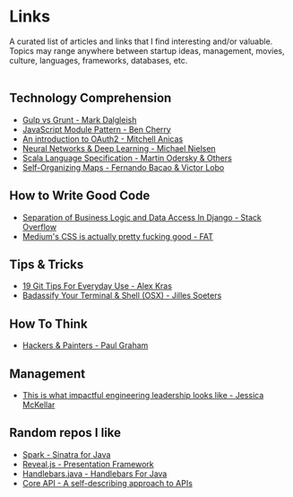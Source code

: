 # Links

A curated list of articles and links that I find interesting and/or valuable. Topics may range anywhere between startup ideas, management, movies, culture, languages, frameworks, databases, etc.
<br/><br/>

## Technology Comprehension
* [Gulp vs Grunt - Mark Dalgleish](https://markdalgleish.github.io/presentation-build-wars-gulp-vs-grunt/)
* [JavaScript Module Pattern - Ben Cherry](http://www.adequatelygood.com/JavaScript-Module-Pattern-In-Depth.html)
* [An introduction to OAuth2 - Mitchell Anicas](https://www.digitalocean.com/community/tutorials/an-introduction-to-oauth-2)
* [Neural Networks & Deep Learning - Michael Nielsen](http://neuralnetworksanddeeplearning.com/chap1.html)
* [Scala Language Specification - Martin Odersky & Others](http://www.scala-lang.org/files/archive/spec/2.11/)
* [Self-Organizing Maps - Fernando Bacao & Victor Lobo](http://edugi.uji.es/Bacao/SOM%20Tutorial.pdf)


## How to Write Good Code
* [Separation of Business Logic and Data Access In Django - Stack Overflow](https://stackoverflow.com/questions/12578908/separation-of-business-logic-and-data-access-in-django)
* [Medium's CSS is actually pretty fucking good - FAT](https://medium.com/@fat/mediums-css-is-actually-pretty-fucking-good-b8e2a6c78b06)


## Tips & Tricks
* [19 Git Tips For Everyday Use - Alex Kras](http://www.alexkras.com/19-git-tips-for-everyday-use/)
* [Badassify Your Terminal & Shell (OSX) - Jilles Soeters](http://jilles.me/badassify-your-terminal-and-shell/)


## How To Think
* [Hackers & Painters - Paul Graham](http://www.paulgraham.com/hp.html)


## Management
* [This is what impactful engineering leadership looks like - Jessica McKellar](http://firstround.com/review/this-is-what-impactful-engineering-leadership-looks-like/)


## Random repos I like
* [Spark - Sinatra for Java](https://github.com/perwendel/spark)
* [Reveal.js - Presentation Framework](https://github.com/hakimel/reveal.js)
* [Handlebars.java - Handlebars For Java](https://github.com/jknack/handlebars.java)
* [Core API - A self-describing approach to APIs](https://github.com/core-api/core-api)
